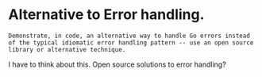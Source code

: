 # Alternative to Error handling.


```Demonstrate, in code, an alternative way to handle Go errors instead of the typical idiomatic error handling pattern -- use an open source library or alternative technique.```


I have to think about this.
Open source solutions to error handling?





